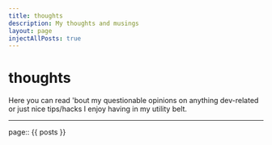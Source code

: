 ```yaml
---
title: thoughts
description: My thoughts and musings
layout: page
injectAllPosts: true
---
```


# thoughts

Here you can read 'bout my questionable opinions on
anything dev-related or just nice tips/hacks I enjoy having in my utility belt.

<hr>

page:: {{ posts }}

<posts-list :posts="posts"/>

<script>
import PostsList from '@/components/PostsList'

export default {
  props: ['page'],
  components: { PostsList },
  computed: {
    posts () {
      return this.page ? this.page.posts : []
    }
  }
}
</script>
